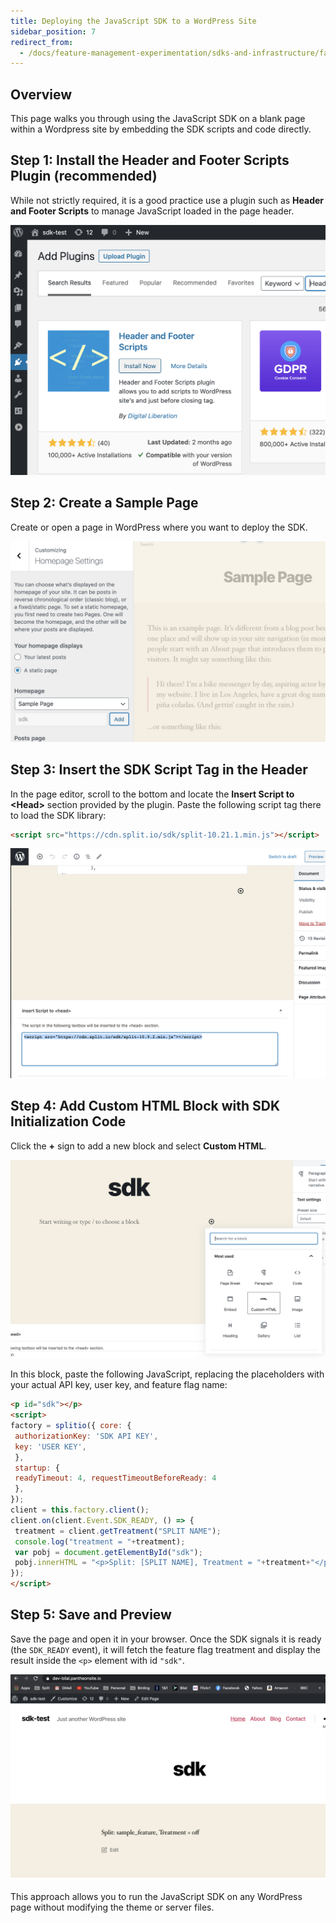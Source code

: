 ```yaml
---
title: Deploying the JavaScript SDK to a WordPress Site
sidebar_position: 7
redirect_from:
  - /docs/feature-management-experimentation/sdks-and-infrastructure/faqs-client-side-sdks/javascript-sdk-how-to-deploy-javascript-sdk-to-a-wordpress-site
---
```


## Overview

This page walks you through using the JavaScript SDK on a blank page within a Wordpress site by embedding the SDK scripts and code directly.

## Step 1: Install the Header and Footer Scripts Plugin (recommended)

While not strictly required, it is a good practice use a plugin such as **Header and Footer Scripts** to manage JavaScript loaded in the page header.

![](../static/wp-1.png)

## Step 2: Create a Sample Page

Create or open a page in WordPress where you want to deploy the SDK.

![](../static/wp-2.png)

## Step 3: Insert the SDK Script Tag in the Header

In the page editor, scroll to the bottom and locate the **Insert Script to \<Head\>** section provided by the plugin. Paste the following script tag there to load the SDK library:

```html
<script src="https://cdn.split.io/sdk/split-10.21.1.min.js"></script>
```

![](../static/wp-3.png)

## Step 4: Add Custom HTML Block with SDK Initialization Code

Click the **+** sign to add a new block and select **Custom HTML**. 

![](../static/wp-4.png)

In this block, paste the following JavaScript, replacing the placeholders with your actual API key, user key, and feature flag name:

```html
<p id="sdk"></p>
<script>
factory = splitio({ core: {
 authorizationKey: 'SDK API KEY',
 key: 'USER KEY',
 },
 startup: {
 readyTimeout: 4, requestTimeoutBeforeReady: 4
 },
});
client = this.factory.client();
client.on(client.Event.SDK_READY, () => {
 treatment = client.getTreatment("SPLIT NAME");
 console.log("treatment = "+treatment);
 var pobj = document.getElementById("sdk");
 pobj.innerHTML = "<p>Split: [SPLIT NAME], Treatment = "+treatment+"</p>";
});
</script>
```

## Step 5: Save and Preview
 
Save the page and open it in your browser. Once the SDK signals it is ready (the `SDK_READY` event), it will fetch the feature flag  treatment and display the result inside the `<p>` element with id `"sdk"`.

![](../static/wp-5.png)

This approach allows you to run the JavaScript SDK on any WordPress page without modifying the theme or server files.